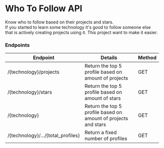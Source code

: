 # Who To Follow API
Know who to follow based on their projects and stars.<br>
If you started to learn some technology it's good to follow someone else that is actively creating projects using it.
This project want to make it easier.

### Endpoints
| Endpoint                           | Details                                                        | Method |
| ---------------------------------- | -------------------------------------------------------------- | ------ |
| /{technology}/projects             | Return the top 5 profile based on amount of projects           | GET    |
| /{technology}/stars                | Return the top 5 profile based on amount of stars              | GET    |
| /{technology}                      | Return the top 5 profile based on amount of projects and stars | GET    |
| /{technology}/.../{total_profiles} | Return a fixed number of profiles                              | GET    |
